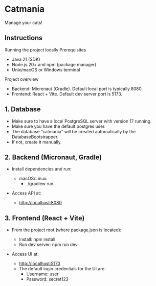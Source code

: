 # Catmania

Manage your cats!

## Instructions

Running the project locally
Prerequisites

- Java 21 (SDK)
- Node.js 20+ and npm (package manager)
- Unix/macOS or Windows terminal

Project overview

- Backend: Micronaut (Gradle). Default local port is typically 8080.
- Frontend: React + Vite. Default dev server port is 5173.

## 1. Database

- Make sure to have a local PostgreSQL server with version 17 running.
- Make sure you have the default postgres user.
- The database "catmania" will be created automatically by the DatabaseBootstrapper.
- If not, create it manually.

## 2. Backend (Micronaut, Gradle)

- Install dependencies and run:
    - macOS/Linux:
        - ./gradlew run

- Access API at:
    - [http://localhost:8080](http://localhost:8080)

## 3. Frontend (React + Vite)

- From the project root (where package.json is located):
    - Install: npm install
    - Run dev server: npm run dev

- Access UI at:
    - [http://localhost:5173](http://localhost:5173)
    - The default login credentials for the UI are:
      - Username: user
      - Password: secret123
